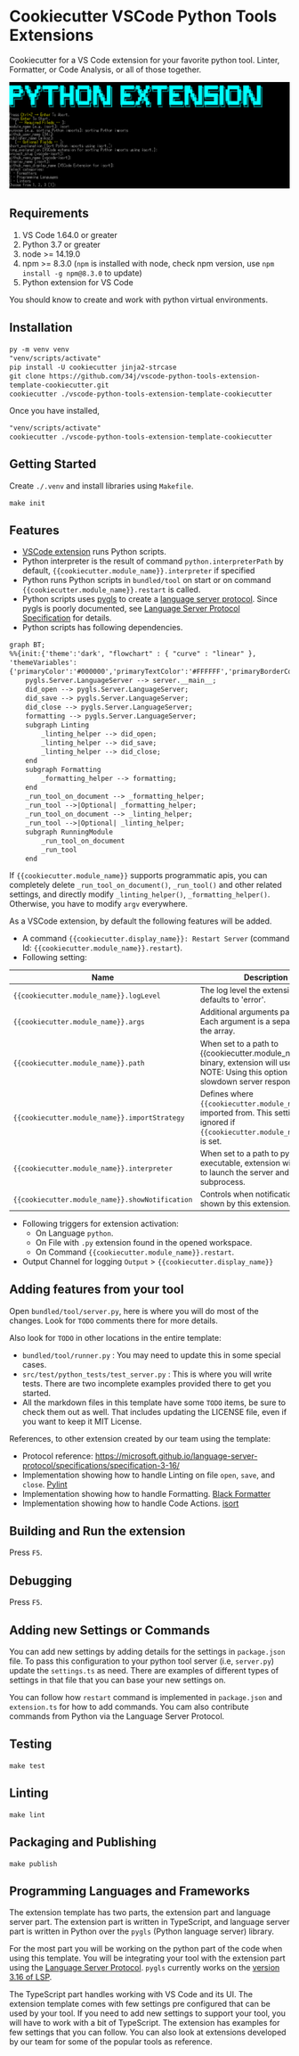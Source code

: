# Cookiecutter VSCode Python Tools Extensions

Cookiecutter for a VS Code extension for your favorite python tool. Linter, Formatter, or Code Analysis, or all of those together.

![Example](Example.png)

## Requirements

1. VS Code 1.64.0 or greater
1. Python 3.7 or greater
1. node >= 14.19.0
1. npm >= 8.3.0 (`npm` is installed with node, check npm version, use `npm install -g npm@8.3.0` to update)
1. Python extension for VS Code

You should know to create and work with python virtual environments.

## Installation

```shell
py -m venv venv
"venv/scripts/activate"
pip install -U cookiecutter jinja2-strcase
git clone https://github.com/34j/vscode-python-tools-extension-template-cookiecutter.git
cookiecutter ./vscode-python-tools-extension-template-cookiecutter
```

Once you have installed,

```shell
"venv/scripts/activate"
cookiecutter ./vscode-python-tools-extension-template-cookiecutter
```

## Getting Started

Create `./.venv` and install libraries using `Makefile`.

```shell
make init
```

## Features

- [VSCode extension](https://code.visualstudio.com/api) runs Python scripts.
- Python interpreter is the result of command `python.interpreterPath` by default, `{{cookiecutter.module_name}}.interpreter` if specified
- Python runs Python scripts in `bundled/tool` on start or on command `{{cookiecutter.module_name}}.restart` is called.
- Python scripts uses [pygls](https://pygls.readthedocs.io/) to create a [language server protocol](https://microsoft.github.io/language-server-protocol/specifications/lsp/3.17/specification/). Since pygls is poorly documented, see [Language Server Protocol Specification](https://microsoft.github.io/language-server-protocol/specifications/lsp/3.17/specification/) for details.
- Python scripts has following dependencies.

```mermaid
graph BT;
%%{init:{'theme':'dark', "flowchart" : { "curve" : "linear" }, 'themeVariables':{'primaryColor':'#000000','primaryTextColor':'#FFFFFF','primaryBorderColor':'#FFFFFF','secondaryColor':'#000000','lineColor':'#FFFFFF','noteTextColor':'#FFFFFF','noteBkgColor':'000000','textColor':'#FFFFFF'}}}%%
    pygls.Server.LanguageServer --> server.__main__;
    did_open --> pygls.Server.LanguageServer;
    did_save --> pygls.Server.LanguageServer;
    did_close --> pygls.Server.LanguageServer;
    formatting --> pygls.Server.LanguageServer;
    subgraph Linting
        _linting_helper --> did_open;
        _linting_helper --> did_save;
        _linting_helper --> did_close;
    end
    subgraph Formatting  
        _formatting_helper --> formatting;
    end
    _run_tool_on_document --> _formatting_helper;
    _run_tool -->|Optional| _formatting_helper;
    _run_tool_on_document --> _linting_helper;
    _run_tool -->|Optional| _linting_helper;
    subgraph RunningModule
        _run_tool_on_document
        _run_tool
    end
```

If `{{cookiecutter.module_name}}` supports programmatic apis, you can completely delete `_run_tool_on_document()`, `_run_tool()` and other related settings, and directly modify `_linting_helper()`, `_formatting_helper()`. Otherwise, you have to modify `argv` everywhere.

<!--
  - server.py creates `pygls.Server.LanguageServer`
  - `pygls.Server.LanguageServer` <- `@LSP_SERVER.feature(lsp.---)``did_open(), did_save(), did_close()`, `formatting()`.
  - `did_open(), did_save(), did_close()` <- `_linting_helper()`, `formatting()`, <- `_formatting_helper()`
  - `_linting_helper()`, `_formatting_helper()` <- `_run_tool_on_document()`, (optionally  `_run_tool()`), but 
-->

As a VSCode extension, by default the following features will be added.

- A command `{{cookiecutter.display_name}}: Restart Server` (command Id: `{{cookiecutter.module_name}}.restart`).
- Following setting:

|Name|Description|
|----|-----------|
|`{{cookiecutter.module_name}}.logLevel`| The log level the extension logs at, defaults to 'error'.|
| `{{cookiecutter.module_name}}.args`| Additional arguments passed in. Each argument is a separate item in the array.|
| `{{cookiecutter.module_name}}.path`| When set to a path to {{cookiecutter.module_name}} binary, extension will use that. NOTE: Using this option may slowdown server response time.|
| `{{cookiecutter.module_name}}.importStrategy`| Defines where `{{cookiecutter.module_name}}` is imported from. This setting may be ignored if `{{cookiecutter.module_name}}.path` is set.|
| `{{cookiecutter.module_name}}.interpreter`| When set to a path to python executable, extension will use that to launch the server and any subprocess.|
| `{{cookiecutter.module_name}}.showNotification`| Controls when notifications are shown by this extension.|

- Following triggers for extension activation:
  - On Language `python`.
  - On File with `.py` extension found in the opened workspace.
  - On Command `{{cookiecutter.module_name}}.restart`.
- Output Channel for logging `Output` > `{{cookiecutter.display_name}}`

## Adding features from your tool

Open `bundled/tool/server.py`, here is where you will do most of the changes. Look for `TODO` comments there for more details.

Also look for `TODO` in other locations in the entire template:

- `bundled/tool/runner.py` : You may need to update this in some special cases.
- `src/test/python_tests/test_server.py` : This is where you will write tests. There are two incomplete examples provided there to get you started.
- All the markdown files in this template have some `TODO` items, be sure to check them out as well. That includes updating the LICENSE file, even if you want to keep it MIT License.

References, to other extension created by our team using the template:

- Protocol reference: <https://microsoft.github.io/language-server-protocol/specifications/specification-3-16/>
- Implementation showing how to handle Linting on file `open`, `save`, and `close`. [Pylint](https://github.com/microsoft/vscode-pylint/tree/main/bundled/tool)
- Implementation showing how to handle Formatting. [Black Formatter](https://github.com/microsoft/vscode-black-formatter/tree/main/bundled/tool)
- Implementation showing how to handle Code Actions. [isort](https://github.com/microsoft/vscode-isort/blob/main/bundled/formatter)

## Building and Run the extension

Press `F5`.

## Debugging

Press `F5`.

## Adding new Settings or Commands

You can add new settings by adding details for the settings in `package.json` file. To pass this configuration to your python tool server (i.e, `server.py`) update the `settings.ts` as need. There are examples of different types of settings in that file that you can base your new settings on.

You can follow how `restart` command is implemented in `package.json` and `extension.ts` for how to add commands. You cam also contribute commands from Python via the Language Server Protocol.

## Testing

```shell
make test
```

## Linting

```shell
make lint
```

## Packaging and Publishing

```shell
make publish
```

## Programming Languages and Frameworks

The extension template has two parts, the extension part and language server part. The extension part is written in TypeScript, and language server part is written in Python over the `pygls` (Python language server) library.

For the most part you will be working on the python part of the code when using this template. You will be integrating your tool with the extension part using the [Language Server Protocol](https://microsoft.github.io/language-server-protocol). `pygls` currently works on the [version 3.16 of LSP](https://microsoft.github.io/language-server-protocol/specifications/specification-3-16/).

The TypeScript part handles working with VS Code and its UI. The extension template comes with few settings pre configured that can be used by your tool. If you need to add new settings to support your tool, you will have to work with a bit of TypeScript. The extension has examples for few settings that you can follow. You can also look at extensions developed by our team for some of the popular tools as reference.
